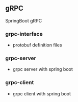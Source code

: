 ## gRPC
SpringBoot gRPC

### grpc-interface
* protobuf definition files

### grpc-server
* grpc server with spring boot

### grpc-client
* grpc client with spring boot
